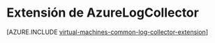 <properties
   pageTitle="Extensión de VM AzureLogCollector | Microsoft Azure"
   description="Describe la extensión AzureLogCollector VM, que recopila todos los archivos de registro y reúne en una ubicación de almacenamiento de Azure."
   services="virtual-machines-windows"
   documentationCenter="virtual-machines"
   authors="squillace"
   manager="timlt"
   editor=""/>

<tags
   ms.service="virtual-machines-windows"
   ms.devlang="powershell"
   ms.topic="article"
   ms.tgt_pltfrm="vm-windows"
   ms.workload="infrastructure"
   ms.date="08/23/2016"
   ms.author="rasquill"/>

# <a name="azurelogcollector-extension"></a>Extensión de AzureLogCollector



[AZURE.INCLUDE [virtual-machines-common-log-collector-extension](../../includes/virtual-machines-common-log-collector-extension.md)]
